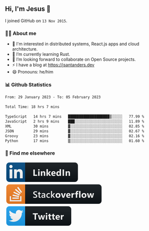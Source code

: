## Hi, I'm Jesus 👋

I joined GitHub on `13 Nov 2015`.

<!-- Talking about you -->

### 👨‍💻 About me

- 👦 I'm interested in distributed systems, React.js apps and cloud architecture.
- 🌱 I’m currently learning Rust.
- 👯 I’m looking forward to collaborate on Open Source projects.
- ⚡️ I have a blog at <https://jsantanders.dev>
- 😄 Pronouns: he/him

### 📊 Github Statistics

<!--START_SECTION:waka-->

```text
From: 29 January 2023 - To: 05 February 2023

Total Time: 18 hrs 7 mins

TypeScript   14 hrs 7 mins   ███████████████████▒░░░░░   77.99 %
JavaScript   2 hrs 9 mins    ███░░░░░░░░░░░░░░░░░░░░░░   11.89 %
XML          30 mins         ▓░░░░░░░░░░░░░░░░░░░░░░░░   02.85 %
JSON         29 mins         ▓░░░░░░░░░░░░░░░░░░░░░░░░   02.67 %
Groovy       23 mins         ▓░░░░░░░░░░░░░░░░░░░░░░░░   02.16 %
Python       17 mins         ▒░░░░░░░░░░░░░░░░░░░░░░░░   01.60 %
```

<!--END_SECTION:waka-->

### 📢 Find me elsewhere

<p>
  <a target="_blank" href="https://linkedin.com/in/jsantanders">
    <img src="https://github.com/jsantanders/jsantanders/blob/master/img/linkedin.svg" alt="LinkedIn" style="vertical-align:top; margin:4px">
  </a>
  
  <a target="_blank" href="https://stackoverflow.com/users/7318331/jesus-santander">
    <img src="https://github.com/jsantanders/jsantanders/blob/master/img/stackoverflow.svg" alt="StackOverflow" style="vertical-align:top; margin:4px">
  </a>
  
  <a target="_blank" href="http://twitter.com/jsantanders">
    <img src="https://github.com/jsantanders/jsantanders/blob/master/img/twitter.svg" alt="Twitter" style="vertical-align:top; margin:4px">
  </a>
</p>
